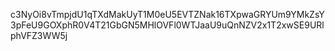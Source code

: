 c3NyOi8vTmpjdU1qTXdMakUyT1M0eU5EVTZNak16TXpwaGRYUm9YMkZsY3pFeU9GOXphR0V4T21GbGN5MHlOVFl0WTJaaU9uQnNZV2x1T2xwSE9URlphVFZ3WW5j
